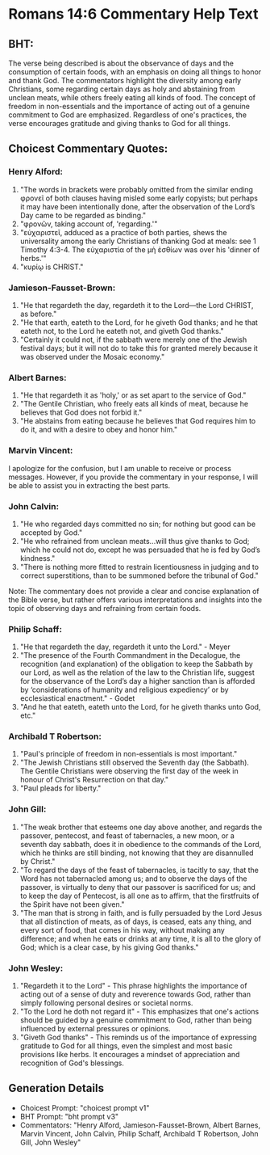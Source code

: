 # Romans 14:6 Commentary Help Text

## BHT:
The verse being described is about the observance of days and the consumption of certain foods, with an emphasis on doing all things to honor and thank God. The commentators highlight the diversity among early Christians, some regarding certain days as holy and abstaining from unclean meats, while others freely eating all kinds of food. The concept of freedom in non-essentials and the importance of acting out of a genuine commitment to God are emphasized. Regardless of one's practices, the verse encourages gratitude and giving thanks to God for all things.

## Choicest Commentary Quotes:
### Henry Alford:
1. "The words in brackets were probably omitted from the similar ending φρονεῖ of both clauses having misled some early copyists; but perhaps it may have been intentionally done, after the observation of the Lord’s Day came to be regarded as binding."
2. "φρονῶν, taking account of, 'regarding.'"
3. "εὐχαριστεῖ, adduced as a practice of both parties, shews the universality among the early Christians of thanking God at meals: see 1 Timothy 4:3-4. The εὐχαριστία of the μὴ ἐσθίων was over his 'dinner of herbs.'"
4. "κυρίῳ is CHRIST."

### Jamieson-Fausset-Brown:
1. "He that regardeth the day, regardeth it to the Lord—the Lord CHRIST, as before." 
2. "He that earth, eateth to the Lord, for he giveth God thanks; and he that eateth not, to the Lord he eateth not, and giveth God thanks." 
3. "Certainly it could not, if the sabbath were merely one of the Jewish festival days; but it will not do to take this for granted merely because it was observed under the Mosaic economy."

### Albert Barnes:
1. "He that regardeth it as 'holy,' or as set apart to the service of God."
2. "The Gentile Christian, who freely eats all kinds of meat, because he believes that God does not forbid it."
3. "He abstains from eating because he believes that God requires him to do it, and with a desire to obey and honor him."

### Marvin Vincent:
I apologize for the confusion, but I am unable to receive or process messages. However, if you provide the commentary in your response, I will be able to assist you in extracting the best parts.

### John Calvin:
1. "He who regarded days committed no sin; for nothing but good can be accepted by God."
2. "He who refrained from unclean meats...will thus give thanks to God; which he could not do, except he was persuaded that he is fed by God’s kindness."
3. "There is nothing more fitted to restrain licentiousness in judging and to correct superstitions, than to be summoned before the tribunal of God."

Note: The commentary does not provide a clear and concise explanation of the Bible verse, but rather offers various interpretations and insights into the topic of observing days and refraining from certain foods.

### Philip Schaff:
1. "He that regardeth the day, regardeth it unto the Lord." - Meyer
2. "The presence of the Fourth Commandment in the Decalogue, the recognition (and explanation) of the obligation to keep the Sabbath by our Lord, as well as the relation of the law to the Christian life, suggest for the observance of the Lord’s day a higher sanction than is afforded by ‘considerations of humanity and religious expediency’ or by ecclesiastical enactment." - Godet
3. "And he that eateth, eateth unto the Lord, for he giveth thanks unto God, etc."

### Archibald T Robertson:
1. "Paul's principle of freedom in non-essentials is most important."
2. "The Jewish Christians still observed the Seventh day (the Sabbath). The Gentile Christians were observing the first day of the week in honour of Christ's Resurrection on that day."
3. "Paul pleads for liberty."

### John Gill:
1. "The weak brother that esteems one day above another, and regards the passover, pentecost, and feast of tabernacles, a new moon, or a seventh day sabbath, does it in obedience to the commands of the Lord, which he thinks are still binding, not knowing that they are disannulled by Christ." 
2. "To regard the days of the feast of tabernacles, is tacitly to say, that the Word has not tabernacled among us; and to observe the days of the passover, is virtually to deny that our passover is sacrificed for us; and to keep the day of Pentecost, is all one as to affirm, that the firstfruits of the Spirit have not been given." 
3. "The man that is strong in faith, and is fully persuaded by the Lord Jesus that all distinction of meats, as of days, is ceased, eats any thing, and every sort of food, that comes in his way, without making any difference; and when he eats or drinks at any time, it is all to the glory of God; which is a clear case, by his giving God thanks."

### John Wesley:
1. "Regardeth it to the Lord" - This phrase highlights the importance of acting out of a sense of duty and reverence towards God, rather than simply following personal desires or societal norms.
2. "To the Lord he doth not regard it" - This emphasizes that one's actions should be guided by a genuine commitment to God, rather than being influenced by external pressures or opinions.
3. "Giveth God thanks" - This reminds us of the importance of expressing gratitude to God for all things, even the simplest and most basic provisions like herbs. It encourages a mindset of appreciation and recognition of God's blessings.


## Generation Details
- Choicest Prompt: "choicest prompt v1"
- BHT Prompt: "bht prompt v3"
- Commentators: "Henry Alford, Jamieson-Fausset-Brown, Albert Barnes, Marvin Vincent, John Calvin, Philip Schaff, Archibald T Robertson, John Gill, John Wesley"
